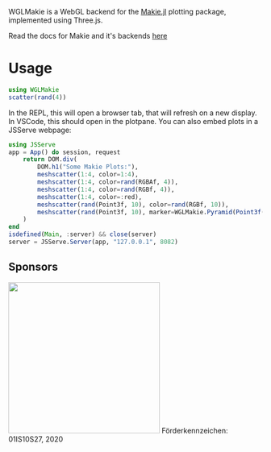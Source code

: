 WGLMakie is a WebGL backend for the [Makie.jl](https://www.github.com/MakieOrg/Makie.jl) plotting package, implemented using Three.js.

Read the docs for Makie and it's backends [here](http://docs.makie.org)

# Usage

```julia
using WGLMakie
scatter(rand(4))
```

In the REPL, this will open a browser tab, that will refresh on a new display.
In VSCode, this should open in the plotpane.
You can also embed plots in a JSServe webpage:

```julia
using JSServe
app = App() do session, request
    return DOM.div(
        DOM.h1("Some Makie Plots:"),
        meshscatter(1:4, color=1:4),
        meshscatter(1:4, color=rand(RGBAf, 4)),
        meshscatter(1:4, color=rand(RGBf, 4)),
        meshscatter(1:4, color=:red),
        meshscatter(rand(Point3f, 10), color=rand(RGBf, 10)),
        meshscatter(rand(Point3f, 10), marker=WGLMakie.Pyramid(Point3f(0), 1f0, 1f0)),
    )
end
isdefined(Main, :server) && close(server)
server = JSServe.Server(app, "127.0.0.1", 8082)
```

## Sponsors

<img src="https://github.com/MakieOrg/Makie.jl/blob/master/assets/BMBF_gefoerdert_2017_en.jpg?raw=true" width="300"/>
Förderkennzeichen: 01IS10S27, 2020
